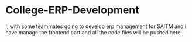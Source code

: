 # College-ERP-Development
 I, with some teammates going to develop erp management for SAITM and i have manage the frontend part and all the code files will be pushed here.

